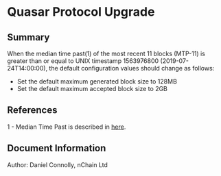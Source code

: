 # Quasar Protocol Upgrade

## Summary
When the median time past(1) of the most recent 11 blocks (MTP-11) is greater than or equal to UNIX timestamp 1563976800 
(2019-07-24T14:00:00), the default configuration values should change as follows:

* Set the default maximum generated block size to 128MB
* Set the default maximum accepted block size to 2GB

## References
1 - Median Time Past is described in [here](https://en.bitcoin.it/wiki/Block_timestamp). 

## Document Information
Author: Daniel Connolly, nChain Ltd
